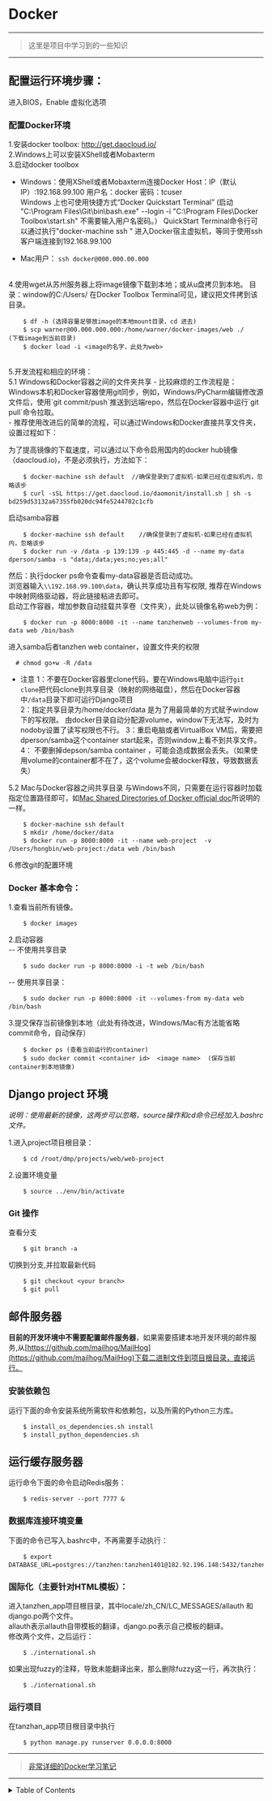 # Docker
***

> 这里是项目中学习到的一些知识

***
## 配置运行环境步骤：

进入BIOS，Enable 虚拟化选项

### 配置Docker环境

1.安装docker toolbox: http://get.daocloud.io/  
2.Windows上可以安装XShell或者Mobaxterm <br>
3.启动docker toolbox
 - Windows：使用XShell或者Mobaxterm连接Docker Host：IP（默认IP）:192.168.99.100 用户名：docker 密码：tcuser  
   Windows 上也可使用快捷方式“Docker Quickstart Terminal” (启动 "C:\Program Files\Git\bin\bash.exe" --login -i "C:\Program Files\Docker Toolbox\start.sh" 不需要输入用户名密码。）
      QuickStart Terminal命令行可以通过执行"docker-machine ssh " 进入Docker宿主虚拟机，等同于使用ssh客户端连接到192.168.99.100

 - Mac用户： `ssh docker@000.000.00.000`
<br>
4.使用wget从苏州服务器上将image镜像下载到本地；或从u盘拷贝到本地。 
目录：window的C:/Users/<user-name> 在Docker Toolbox Terminal可见，建议把文件拷到该目录。

```
    $ df -h (选择容量足够放image的本地mount目录，cd 进去)
    $ scp warner@00.000.000.000:/home/warner/docker-images/web ./    (下载image到当前目录)
    $ docker load -i <image的名字，此处为web> 
```
<br>
5.开发流程和相应的环境：<br>
5.1 Windows和Docker容器之间的文件夹共享
 - 比较麻烦的工作流程是：Windows本机和Docker容器使用git同步，例如，Windows/PyCharm编辑修改源文件后，使用`git commit/push`推送到远端repo，然后在Docker容器中运行`git pull`命令拉取。<br>
 - 推荐使用改进后的简单的流程，可以通过Windows和Docker直接共享文件夹，设置过程如下：

为了提高镜像的下载速度，可以通过以下命令启用国内的docker hub镜像（daocloud.io)，不是必须执行，方法如下：
```
    $ docker-machine ssh default  //确保登录到了虚拟机-如果已经在虚拟机内，忽略该步
    $ curl -sSL https://get.daocloud.io/daomonit/install.sh | sh -s bd259d53132a67355fb020dc94fe5244702c1cfb
```
启动samba容器
```
    $ docker-machine ssh default    //确保登录到了虚拟机-如果已经在虚拟机内，忽略该步
    $ docker run -v /data -p 139:139 -p 445:445 -d --name my-data dperson/samba -s "data;/data;yes;no;yes;all"
```
然后：执行docker ps命令查看my-data容器是否启动成功。<br>
     浏览器输入`\\192.168.99.100\data`，确认共享成功且有写权限, 推荐在Windows中映射网络驱动器，将此链接粘进去即可。<br>
      启动工作容器，增加参数自动挂载共享卷（文件夹），此处以镜像名称web为例：
```
    $ docker run -p 8000:8000 -it --name tanzhenweb --volumes-from my-data web /bin/bash
```
进入samba后者tanzhen web container，设置文件夹的权限
```
  # chmod go+w -R /data
```

 - 注意
 1：不要在Docker容器里clone代码，要在Windows电脑中运行`git clone`把代码clone到共享目录（映射的网络磁盘），然后在Docker容器中`/data`目录下即可运行Django项目<br>
 2：指定共享目录为/home/docker/data 是为了用最简单的方式赋予window下的写权限。 由docker目录自动分配源volume，window下无法写，及时为nodoby设置了读写权限也不行。
3：重启电脑或者VirtualBox VM后，需要把dperson/samba这个container start起来，否则window上看不到共享文件。
4： 不要删掉depson/samba  container ，可能会造成数据会丢失。（如果使用volume的container都不在了，这个volume会被docker释放，导致数据丢失）

5.2 Mac与Docker容器之间共享目录
与Windows不同，只需要在运行容器时加载指定位置路径即可，如[Mac Shared Directories of Docker official doc](https://blog.docker.com/2014/10/docker-1-3-signed-images-process-injection-security-options-mac-shared-directories/)所说明的一样。
```
    $ docker-machine ssh default 
    $ mkdir /home/docker/data    
    $ docker run -p 8000:8000 -it --name web-project  -v /Users/hongbin/web-project:/data web /bin/bash
``` 

6.修改git的配置环境

### Docker 基本命令：  

1.查看当前所有镜像。   
```
    $ docker images
```
2.启动容器  <br>
-- 不使用共享目录
```
    $ sudo docker run -p 8000:8000 -i -t web /bin/bash
```
-- 使用共享目录：
```
    $ sudo docker run -p 8000:8000 -it --volumes-from my-data web /bin/bash
```
3.提交保存当前镜像到本地（此处有待改进，Windows/Mac有方法能省略commit命令，自动保存）  
```
    $ docker ps (查看当前运行的container)
    $ sudo docker commit <container id>  <image name>  (保存当前container到本地镜像)
```
## Django project 环境
_说明：使用最新的镜像，这两步可以忽略，source操作和cd命令已经加入.bashrc文件。_

1.进入project项目根目录： 
```
    $ cd /root/dmp/projects/web/web-project   
```

2.设置环境变量   
```
    $ source ../env/bin/activate
```

###  Git 操作
查看分支
```
    $ git branch -a
```
切换到分支,并拉取最新代码
```
    $ git checkout <your branch>
    $ git pull
```  

## 邮件服务器

__目前的开发环境中不需要配置邮件服务器__，如果需要搭建本地开发环境的邮件服务,从[https://github.com/mailhog/MailHog](https://github.com/mailhog/MailHog)下载二进制文件到项目根目录，直接运行。   

### 安装依赖包

运行下面的命令安装系统所需软件和依赖包，以及所需的Python三方库。
```
    $ install_os_dependencies.sh install
    $ install_python_dependencies.sh
```

## 运行缓存服务器

运行命令下面的命令启动Redis服务：
```
    $ redis-server --port 7777 &
```
  
### 数据库连接环境变量

下面的命令已写入.bashrc中，不再需要手动执行：
```
    $ export DATABASE_URL=postgres://tanzhen:tanzhen1401@182.92.196.148:5432/tanzhen_app
```

### 国际化（主要针对HTML模板）：

进入tanzhen_app项目根目录，其中locale/zh_CN/LC_MESSAGES/allauth 和django.po两个文件。   
allauth表示allauth自带模板的翻译，django.po表示自己模板的翻译。  
修改两个文件，之后运行：  
```
    $ ./international.sh
```
如果出现fuzzy的注释，导致未能翻译出来，那么删除fuzzy这一行，再次执行：
```
    $ ./international.sh
```


### 运行项目
在tanzhan_app项目根目录中执行
```
    $ python manage.py runserver 0.0.0.0:8000
```

***

> [非常详细的Docker学习笔记](http://www.open-open.com/lib/view/open1423703640748.html#articleHeader3)

***
<details><summary>Table of Contents</summary>

<!-- toc -->

- [Docker简介](#Introduction)
- [Docker安装](#Install)
- [Docker基础用法](#Basic-Usage)

<!-- tocstop -->

## Introduction

Docker 两个主要部件：

* Docker: 开源的容器虚拟化平台
* Docker Hub: 用于分享、管理 Docker 容器的 Docker SaaS 平台 -- [Docker Hub](https://hub.docker.com/)<br/>
Docker 使用客户端-服务器 (C/S) 架构模式。Docker 客户端会与 Docker 守护进程进行通信。<br/>
Docker 守护进程会处理复杂繁重的任务，例如建立、运行、发布你的 Docker 容器。Docker 客户端和守护进程可以运行在同一个系统上，当然你也可以使用 Docker 客户端去连接一个远程的 Docker 守护进程。Docker 客户端和守护进程之间通过 socket 或者 RESTful API 进行通信。<br/>

<img src="images/docker/host.png"/>

### 1.1 Docker 守护进程

如上图所示，Docker 守护进程运行在一台主机上。用户并不直接和守护进程进行交互，而是通过 Docker 客户端间接和其通信。

### 1.2 Docker 客户端

Docker 客户端，实际上是 docker 的二进制程序，是主要的用户与 Docker 交互方式。它接收用户指令并且与背后的 Docker 守护进程通信，如此来回往复。

### 1.3 Docker 内部

要理解 Docker 内部构建，需要理解以下三种部件：

* Docker 镜像 - Docker images
* Docker 仓库 - Docker registeries
* Docker 容器 - Docker containers

**Docker 镜像**

Docker 镜像是 Docker 容器运行时的只读模板，每一个镜像由一系列的层 (layers) 组成。Docker 使用 UnionFS 来将这些层联合到单独的镜像中。UnionFS 允许独立文件系统中的文件和文件夹(称之为分支)被透明覆盖，形成一个单独连贯的文件系统。正因为有了这些层的存在，Docker 是如此的轻量。当你改变了一个 Docker 镜像，比如升级到某个程序到新的版本，一个新的层会被创建。因此，不用替换整个原先的镜像或者重新建立(在使用虚拟机的时候你可能会这么做)，只是一个新 的层被添加或升级了。现在你不用重新发布整个镜像，只需要升级，层使得分发 Docker 镜像变得简单和快速。

**Docker 仓库**

Docker 仓库用来保存镜像，可以理解为代码控制中的代码仓库。同样的，Docker 仓库也有公有和私有的概念。公有的 Docker 仓库名字是 Docker Hub。Docker Hub 提供了庞大的镜像集合供使用。这些镜像可以是自己创建，或者在别人的镜像基础上创建。Docker 仓库是 Docker 的分发部分。

**Docker 容器**

Docker 容器和文件夹很类似，一个Docker容器包含了所有的某个应用运行所需要的环境。每一个 Docker 容器都是从 Docker 镜像创建的。Docker 容器可以运行、开始、停止、移动和删除。每一个 Docker 容器都是独立和安全的应用平台，Docker 容器是 Docker 的运行部分。

### 1.4 libcontainer

Docker 从 0.9 版本开始使用 libcontainer 替代 lxc，libcontainer 和 Linux 系统的交互图如下：

<img src="images/docker/libcontainer.png"/>

> 图片来源: [Docker 0.9: introducing execution drivers and libcontainer](Docker 0.9: introducing execution drivers and libcontainer)

### 1.5 命名空间「Namespaces」

**pid namespace**<br/>
不同用户的进程就是通过 pid namespace 隔离开的，且不同 namespace 中可以有相同 PID。具有以下特征:

* 每个 namespace 中的 pid 是有自己的 pid=1 的进程(类似 /sbin/init 进程)
* 每个 namespace 中的进程只能影响自己的同一个 namespace 或子 namespace 中的进程
* 因为 /proc 包含正在运行的进程，因此在 container 中的 pseudo-filesystem 的 /proc 目录只能看到自己 namespace 中的进程
* 因为 namespace 允许嵌套，父 namespace 可以影响子 namespace 的进程，所以子 namespace 的进程可以在父 namespace 中看到，但是具有不同的 pid<br/>

> 参考文档：[Introduction to Linux namespaces – Part 3: PID](https://blog.yadutaf.fr/2014/01/05/introduction-to-linux-namespaces-part-3-pid/)

**mnt namespace**
类似 chroot，将一个进程放到一个特定的目录执行。mnt namespace 允许不同 namespace 的进程看到的文件结构不同，这样每个 namespace 中的进程所看到的文件目录就被隔离开了。同 chroot 不同，每个 namespace 中的 container 在 /proc/mounts 的信息只包含所在 namespace 的 mount point。

**net namespace**
网络隔离是通过 net namespace 实现的， 每个 net namespace 有独立的 network devices, IP addresses, IP routing tables, /proc/net 目录。这样每个 container 的网络就能隔离开来。 docker 默认采用 veth 的方式将 container 中的虚拟网卡同 host 上的一个 docker bridge 连接在一起。

> 参考文档：[Introduction to Linux namespaces – Part 5: NET](https://blog.jtlebi.fr/2014/01/19/introduction-to-linux-namespaces-part-5-net/)

**uts namespace**
UTS ("UNIX Time-sharing System") namespace 允许每个 container 拥有独立的 hostname 和 domain name, 使其在网络上可以被视作一个独立的节点而非 Host 上的一个进程。

> 参考文档：[Introduction to Linux namespaces – Part 1: UTS](https://blog.jtlebi.fr/2013/12/22/introduction-to-linux-namespaces-part-1-uts/)

**ipc namespace**
container 中进程交互还是采用 Linux 常见的进程间交互方法 (interprocess communication - IPC), 包括常见的信号量、消息队列和共享内存。然而同 VM 不同，container 的进程间交互实际上还是 host 上具有相同 pid namespace 中的进程间交互，因此需要在IPC资源申请时加入 namespace 信息 - 每个 IPC 资源有一个唯一的 32bit ID。

> 参考文档：[Introduction to Linux namespaces – Part 2: IPC](https://blog.jtlebi.fr/2013/12/28/introduction-to-linux-namespaces-part-2-ipc/)

**user namespace**
每个 container 可以有不同的 user 和 group id, 也就是说可以以 container 内部的用户在 container 内部执行程序而非 Host 上的用户。<br/>

有了以上 6 种 namespace 从进程、网络、IPC、文件系统、UTS 和用户角度的隔离，一个 container 就可以对外展现出一个独立计算机的能力，并且不同 container 从 OS 层面实现了隔离。 然而不同 namespace 之间资源还是相互竞争的，仍然需要类似 ulimit 来管理每个 container 所能使用的资源 - cgroup。

**Reference**
* [Docker Getting Start: Related Knowledge](http://tiewei.github.io/cloud/Docker-Getting-Start/)
* [Docker 介绍以及其相关术语、底层原理和技术](https://ruby-china.org/topics/22004)

### 1.6 资源配额「cgroups」
cgroups 实现了对资源的配额和度量。 cgroups 的使用非常简单，提供类似文件的接口，在 /cgroup 目录下新建一个文件夹即可新建一个 group，在此文件夹中新建 task 文件，并将 pid 写入该文件，即可实现对该进程的资源控制。具体的资源配置选项可以在该文件夹中新建子 subsystem ，{子系统前缀}.{资源项} 是典型的配置方法， 如 memory.usageinbytes 就定义了该 group 在 subsystem memory 中的一个内存限制选项。 另外，cgroups 中的 subsystem 可以随意组合，一个 subsystem 可以在不同的 group 中，也可以一个 group 包含多个 subsystem - 也就是说一个 subsystem。

* memory<br/>
> 内存相关的限制
* cpu<br/>
> 在 cgroup 中，并不能像硬件虚拟化方案一样能够定义 CPU 能力，但是能够定义 CPU 轮转的优先级，因此具有较高 CPU 优先级的进程会更可能得到 CPU 运算。 通过将参数写入 cpu.shares ,即可定义改 cgroup 的 CPU 优先级 - 这里是一个相对权重，而非绝对值
* blkio<br/>
>  block IO 相关的统计和限制，byte/operation 统计和限制 (IOPS 等)，读写速度限制等，但是这里主要统计的都是同步 IO
* devices<br/>
>  设备权限限制<br/>

> 参考文档：[how to use cgroup](http://tiewei.github.io/devops/howto-use-cgroup/)

## Install

docker 的相关安装方法这里不作介绍，具体安装参考 [官档](https://docs.docker.com/engine/installation/)<br/>

获取当前 docker 版本
```
    $ sudo docker version
    Client version: 1.3.2
    Client API version: 1.15
    Go version (client): go1.3.3
    Git commit (client): 39fa2fa/1.3.2
    OS/Arch (client): linux/amd64
    Server version: 1.3.2
    Server API version: 1.15
    Go version (server): go1.3.3
    Git commit (server): 39fa2fa/1.3.2
```

## Basic-Usage

Docker HUB : Docker镜像首页，包括官方镜像和其它公开镜像<br/>

因为国情的原因，国内下载 Docker HUB 官方的相关镜像比较慢，可以使用 docker.cn 镜像，镜像保持和官方一致，关键是速度块，推荐使用。

### 3.1 Search images

```
   $ sudo docker search ubuntu
```

### 3.2 Pull images

```
    $ sudo docker pull ubuntu # 获取 ubuntu 官方镜像 $ sudo docker images # 查看当前镜像列表
```

### 3.3 Running an interactive shell

```
   $ sudo docker run -i -t ubuntu:14.04 /bin/bash
```

* docker run - 运行一个容器
* -t - 分配一个（伪）tty (link is external)
* -i - 交互模式 (so we can interact with it)
* ubuntu:14.04 - 使用 ubuntu 基础镜像 14.04
* /bin/bash - 运行命令 bash shell
注: ubuntu 会有多个版本，通过指定 tag 来启动特定的版本 [image]:[tag]

```
    $ sudo docker ps # 查看当前运行的容器
    ps -a 列出当前系统所有的容器 
    CONTAINER ID        
    IMAGE               
    COMMAND             
    CREATED             
    STATUS             
    PORTS               
    NAMES
    6c9129e9df10       
    ubuntu:14.04        
    /bin/bash 6 minutes ago       
    Up 6 minutes                            
    cranky_babbage
```

### 3.4 相关快捷键

* 退出：Ctrl-Dorexit
* detach：Ctrl-P + Ctrl-Q
* attach:docker attach CONTAINER-ID
